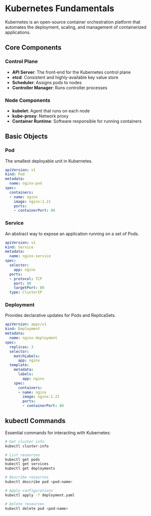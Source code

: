 # Kubernetes Fundamentals

Kubernetes is an open-source container orchestration platform that automates the deployment, scaling, and management of containerized applications.

## Core Components

### Control Plane

- **API Server**: The front-end for the Kubernetes control plane
- **etcd**: Consistent and highly-available key value store
- **Scheduler**: Assigns pods to nodes
- **Controller Manager**: Runs controller processes

### Node Components

- **kubelet**: Agent that runs on each node
- **kube-proxy**: Network proxy
- **Container Runtime**: Software responsible for running containers

## Basic Objects

### Pod

The smallest deployable unit in Kubernetes.

```yaml
apiVersion: v1
kind: Pod
metadata:
  name: nginx-pod
spec:
  containers:
  - name: nginx
    image: nginx:1.21
    ports:
    - containerPort: 80
```

### Service

An abstract way to expose an application running on a set of Pods.

```yaml
apiVersion: v1
kind: Service
metadata:
  name: nginx-service
spec:
  selector:
    app: nginx
  ports:
  - protocol: TCP
    port: 80
    targetPort: 80
  type: ClusterIP
```

### Deployment

Provides declarative updates for Pods and ReplicaSets.

```yaml
apiVersion: apps/v1
kind: Deployment
metadata:
  name: nginx-deployment
spec:
  replicas: 3
  selector:
    matchLabels:
      app: nginx
  template:
    metadata:
      labels:
        app: nginx
    spec:
      containers:
      - name: nginx
        image: nginx:1.21
        ports:
        - containerPort: 80
```

## kubectl Commands

Essential commands for interacting with Kubernetes:

```bash
# Get cluster info
kubectl cluster-info

# List resources
kubectl get pods
kubectl get services
kubectl get deployments

# Describe resources
kubectl describe pod <pod-name>

# Apply configurations
kubectl apply -f deployment.yaml

# Delete resources
kubectl delete pod <pod-name>
```